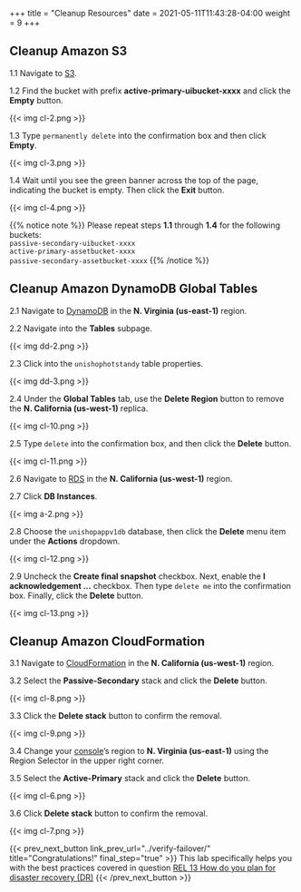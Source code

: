 +++
title = "Cleanup Resources"
date =  2021-05-11T11:43:28-04:00
weight = 9
+++

## Cleanup Amazon S3

1.1 Navigate to [S3](https://us-east-1.console.aws.amazon.com/s3/home?region=us-east-1#/).

1.2 Find the bucket with prefix **active-primary-uibucket-xxxx** and click the **Empty** button.

{{< img cl-2.png >}}

1.3 Type `permanently delete` into the confirmation box and then click **Empty**.

{{< img cl-3.png >}}

1.4 Wait until you see the green banner across the top of the page, indicating the bucket is empty. Then click the **Exit** button.

{{< img cl-4.png >}}

{{% notice note %}}
Please repeat steps **1.1** through **1.4** for the following buckets:</br>
`passive-secondary-uibucket-xxxx`</br>
`active-primary-assetbucket-xxxx`</br>
`passive-secondary-assetbucket-xxxx`
{{% /notice %}}

## Cleanup Amazon DynamoDB Global Tables

2.1 Navigate to [DynamoDB](https://us-east-1.console.aws.amazon.com/dynamodb/home?region=us-east-1#/) in the **N. Virginia (us-east-1)** region.

2.2 Navigate into the **Tables** subpage.

{{< img dd-2.png >}}

2.3 Click into the `unishophotstandy` table properties.

{{< img dd-3.png >}}

2.4 Under the **Global Tables** tab, use the **Delete Region** button to remove the **N. California (us-west-1)** replica.

{{< img cl-10.png >}}

2.5 Type `delete` into the confirmation box, and then click the **Delete** button.

{{< img cl-11.png >}}

2.6 Navigate to [RDS](https://us-west-1.console.aws.amazon.com/rds/home?region=us-west-1#/) in the **N. California (us-west-1)** region.

2.7 Click **DB Instances**.

{{< img a-2.png >}}

2.8  Choose the `unishopappv1db` database, then click the **Delete** menu item under the **Actions** dropdown.

{{< img cl-12.png >}}

2.9  Uncheck the **Create final snapshot** checkbox. Next, enable the **I acknowledgement ...** checkbox.  Then type `delete me` into the confirmation box. Finally, click the **Delete** button.

{{< img cl-13.png >}}

## Cleanup Amazon CloudFormation

3.1 Navigate to [CloudFormation](https://us-west-1.console.aws.amazon.com/cloudformation/home?region=us-west-1#/) in the **N. California (us-west-1)** region.

3.2 Select the **Passive-Secondary** stack and click the **Delete** button.

{{< img cl-8.png >}}

3.3 Click the **Delete stack** button to confirm the removal.

{{< img cl-9.png >}}

3.4 Change your [console](https://us-east-1.console.aws.amazon.com/console)’s region to **N. Virginia (us-east-1)** using the Region Selector in the upper right corner.

3.5 Select the **Active-Primary** stack and click the **Delete** button.

{{< img cl-6.png >}}

3.6 Click **Delete stack** button to confirm the removal.

{{< img cl-7.png >}}

{{< prev_next_button link_prev_url="../verify-failover/" title="Congratulations!" final_step="true" >}}
This lab specifically helps you with the best practices covered in question [REL 13  How do you plan for disaster recovery (DR)](https://docs.aws.amazon.com/wellarchitected/latest/framework/a-failure-management.html)
{{< /prev_next_button >}}

